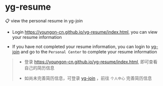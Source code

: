 # yg-resume
:clipboard: view the personal resume in yg-join

- Login https://youngon-cn.github.io/yg-resume/index.html, you can view your resume information

- If you have not completed your resume information, you can login to [yg-join](https://join.youngon.work) and go to the `Personal Center` to complete your resume information

> - 登录 https://youngon-cn.github.io/yg-resume/index.html, 即可查看自己的简历信息
>
> - 如尚未完善简历信息，可登录 [yg-join](https://join.youngon.work) ，前往 `个人中心` 完善简历信息

